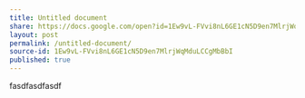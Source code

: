 ```yaml
---
title: Untitled document
share: https://docs.google.com/open?id=1Ew9vL-FVvi8nL6GE1cN5D9en7MlrjWqMduLCCgMbBbI
layout: post
permalink: /untitled-document/
source-id: 1Ew9vL-FVvi8nL6GE1cN5D9en7MlrjWqMduLCCgMbBbI
published: true
---
```

fasdfasdfasdf


